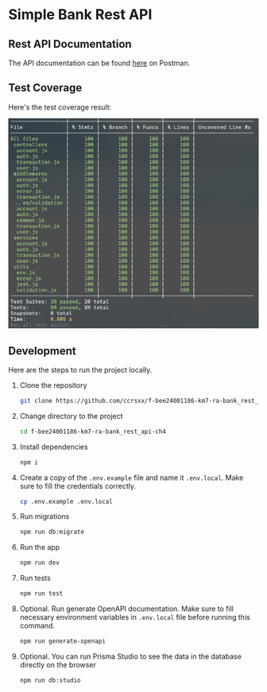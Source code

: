# Simple Bank Rest API

## Rest API Documentation

The API documentation can be found [here](https://www.postman.com/soratan/workspace/challenge-4) on Postman.

## Test Coverage

Here's the test coverage result:

![Test Coverage](/.github/assets/coverage.png)

## Development

Here are the steps to run the project locally.

1. Clone the repository

   ```bash
   git clone https://github.com/ccrsxx/f-bee24001186-km7-ra-bank_rest_api-ch4.git
   ```

1. Change directory to the project

   ```bash
   cd f-bee24001186-km7-ra-bank_rest_api-ch4
   ```

1. Install dependencies

   ```bash
   npm i
   ```

1. Create a copy of the `.env.example` file and name it `.env.local`. Make sure to fill the credentials correctly.

   ```bash
   cp .env.example .env.local
   ```

1. Run migrations

   ```bash
   npm run db:migrate
   ```

1. Run the app

   ```bash
   npm run dev
   ```

1. Run tests

   ```bash
   npm run test
   ```

1. Optional. Run generate OpenAPI documentation. Make sure to fill necessary environment variables in `.env.local` file before running this command.

   ```bash
   npm run generate-openapi
   ```

1. Optional. You can run Prisma Studio to see the data in the database directly on the browser

   ```bash
   npm run db:studio
   ```
